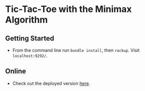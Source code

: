 # Tic-Tac-Toe with the Minimax Algorithm

## Getting Started
* From the command line run `bundle install`, then `rackup`. Visit `localhost:9292/`.

## Online
* Check out the deployed version [here](http://tic-tac-toe-minimax.herokuapp.com/).
